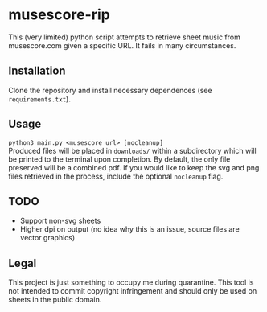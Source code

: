 # musescore-rip
This (very limited) python script attempts to retrieve sheet music from musescore.com given a specific URL. It fails in many circumstances.
## Installation
Clone the repository and install necessary dependences (see `requirements.txt`).
## Usage
`python3 main.py <musescore url> [nocleanup]`  
Produced files will be placed in `downloads/` within a subdirectory which will be printed to the terminal upon completion. By default, the only file preserved will be a combined pdf. If you would like to keep the svg and png files retrieved in the process, include the optional `nocleanup` flag.
## TODO
- Support non-svg sheets
- Higher dpi on output (no idea why this is an issue, source files are vector graphics)
## Legal
This project is just something to occupy me during quarantine. This tool is not intended to commit copyright infringement and should only be used on sheets in the public domain.

